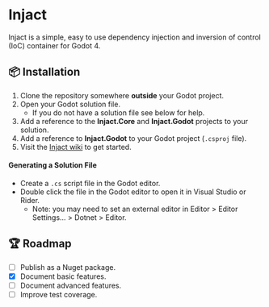 ﻿# Injact

Injact is a simple, easy to use dependency injection and inversion of control (IoC) container for Godot 4.   

## 📦 Installation
1. Clone the repository somewhere **outside** your Godot project.
2. Open your Godot solution file.
   - If you do not have a solution file see below for help.
3. Add a reference to the **Injact.Core** and **Injact.Godot** projects to your solution.
4. Add a reference to **Injact.Godot** to your Godot project (`.csproj` file).
5. Visit the [Injact wiki](../../wiki) to get started.

#### Generating a Solution File
- Create a `.cs` script file in the Godot editor.
- Double click the file in the Godot editor to open it in Visual Studio or Rider.
  - Note: you may need to set an external editor in Editor > Editor Settings... > Dotnet > Editor.

## 🏆 Roadmap
- [ ] Publish as a Nuget package.
- [x] Document basic features.
- [ ] Document advanced features.
- [ ] Improve test coverage.
